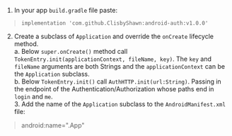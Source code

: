 1. In your app `build.gradle` file paste:
>`implementation 'com.github.ClisbyShawn:android-auth:v1.0.0'`

2. Create a subclass of `Application` and override the `onCreate` lifecycle method.
  <br>a. Below `super.onCreate()` method call `TokenEntry.init(applicationContext, fileName, key)`. The `key` and `fileName` arguments are both Strings and the `applicationContext` can be the `Application` subclass.
  <br>b. Below `TokenEntry.init()` call `AuthHTTP.init(url:String)`. Passing in the endpoint of the Authentication/Authorization whose paths end in `login` and `me`.
<br>3. Add the name of the `Application` subclass to the `AndroidManifest.xml` file:
> android:name=".App"
